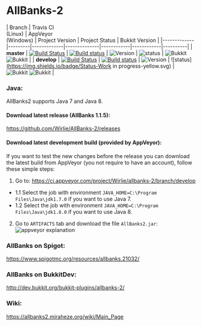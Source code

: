 # AllBanks-2 

| Branch | Travis CI<br>(Linux) | AppVeyor<br>(Windows) | Project Version | Project Status | Bukkit Version |
|-------------|---------|-------------|--------------|------------|------------|----------|
| **master**  | [![Build Status](https://travis-ci.org/Wirlie/AllBanks-2.svg?branch=master)](https://travis-ci.org/Wirlie/AllBanks-2) | [![Build status](https://ci.appveyor.com/api/projects/status/3tcj45g7880hre7m/branch/master?svg=true)](https://ci.appveyor.com/project/Wirlie/allbanks-2/branch/master) | ![Version](https://img.shields.io/badge/Release-v1.1.5-blue.svg) |  ![status](https://img.shields.io/badge/Status-Released-03BA00.svg)  | ![Bukkit](https://img.shields.io/badge/Bukkit-1.9-878787.svg) ![Bukkit](https://img.shields.io/badge/Bukkit-1.9.4-878787.svg) |
| **develop** | [![Build Status](https://travis-ci.org/Wirlie/AllBanks-2.svg?branch=develop)](https://travis-ci.org/Wirlie/AllBanks-2) | [![Build status](https://ci.appveyor.com/api/projects/status/3tcj45g7880hre7m/branch/develop?svg=true)](https://ci.appveyor.com/project/Wirlie/allbanks-2/branch/develop) | ![Version](https://img.shields.io/badge/Release-v1.2-red.svg) | ![status](https://img.shields.io/badge/Status-Work in progress-yellow.svg) | ![Bukkit](https://img.shields.io/badge/Bukkit-1.9-878787.svg) ![Bukkit](https://img.shields.io/badge/Bukkit-1.9.4-878787.svg) |

### Java:
AllBanks2 supports Java 7 and Java 8.

#### Download latest release (AllBanks 1.1.5):
https://github.com/Wirlie/AllBanks-2/releases

#### Download latest development build (provided by AppVeyor):
If you want to test the new changes before the release you can download the latest build from AppVeyor (you not require to have an account), follow these simple steps:

1. Go to: https://ci.appveyor.com/project/Wirlie/allbanks-2/branch/develop
  * 1.1 Select the job with environment `JAVA_HOME=C:\Program Files\Java\jdk1.7.0` if you want to use Java 7.
  * 1.2 Select the job with environment `JAVA_HOME=C:\Program Files\Java\jdk1.8.0` if you want to use Java 8.
2. Go to `ARTIFACTS` tab and download the file `AllBanks2.jar`:
![appveyor explanation](https://cloud.githubusercontent.com/assets/7508197/15883304/9f60f8c2-2d0c-11e6-8661-76b7f8b34e45.png)

### AllBanks on Spigot:
https://www.spigotmc.org/resources/allbanks.21032/

### AllBanks on BukkitDev:
http://dev.bukkit.org/bukkit-plugins/allbanks-2/

### Wiki:
https://allbanks2.miraheze.org/wiki/Main_Page
